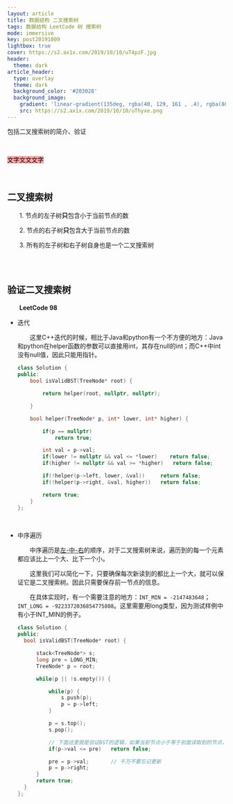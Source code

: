 ```yaml
---
layout: article
title: 数据结构 二叉搜索树
tags: 数据结构 LeetCode 树 搜索树
mode: immersive
key: post20191009
lightbox: true
cover: https://s2.ax1x.com/2019/10/10/uT4pzF.jpg
header:
  theme: dark
article_header:
  type: overlay
  theme: dark
  background_color: '#203028'
  background_image:
    gradient: 'linear-gradient(135deg, rgba(40, 129, 161 , .4), rgba(80, 171, 204, .4))'
    src: https://s2.ax1x.com/2019/10/10/uThyxe.png
---
```


包括二叉搜索树的简介、验证

<!--more-->

<br/>

<span style="background:rgba(	252, 77, 80,0.5); color:#000000">文字文文文字</span>


<br/>

## 二叉搜索树

　　1. 节点的左子树**只**包含小于当前节点的数
  
　　2. 节点的右子树**只**包含大于当前节点的数
  
　　3. 所有的左子树和右子树自身也是一个二叉搜索树
  
<br/>

<br/>

## 验证二叉搜索树

　　**LeetCode 98**
　　
- 迭代
  
  　　这里C++迭代的时候，相比于Java和python有一个不方便的地方：Java和python在helper函数的参数可以直接用int，其存在null的int；而C++中int没有null值，因此只能用指针。

  ```c++
  class Solution {
  public:
      bool isValidBST(TreeNode* root) {

          return helper(root, nullptr, nullptr);

      }

      bool helper(TreeNode* p, int* lower, int* higher) {

          if(p == nullptr)
              return true;

          int val = p->val;
          if(lower != nullptr && val <= *lower)    return false;
          if(higher != nullptr && val >= *higher)   return false;

          if(!helper(p->left, lower, &val))     return false;
          if(!helper(p->right, &val, higher))   return false;

          return true;
      }
  };
  ```
  
  <br/>
  
- 中序遍历

  　　中序遍历是<u>左-中-右</u>的顺序，对于二叉搜索树来说，遍历到的每一个元素都应该比上一个大、比下一个小。
    
  　　这里我们可以简化一下，只要确保每次新读到的都比上一个大，就可以保证它是二叉搜索树。因此只需要保存前一节点的信息。
   
  　　在具体实现时，有一个需要注意的地方：`INT_MIN = -2147483648`；`INT_LONG = -9223372036854775808`。这里需要用long类型，因为测试样例中有小于INT_MIN的例子。
    
    ```c++
    class Solution {
  public:
      bool isValidBST(TreeNode* root) {

          stack<TreeNode*> s;
          long pre = LONG_MIN;
          TreeNode* p = root;

          while(p || !s.empty()) {

              while(p) {
                  s.push(p);
                  p = p->left;
              }

              p = s.top();
              s.pop();

              // 下面这里就是验证BST的逻辑，如果当前节点小于等于前面读取到的节点，则不是BST
              if(p->val <= pre)   return false;

              pre = p->val;       // 千万不要忘记更新
              p = p->right;
          }
          return true;
      }
  };
    ```

